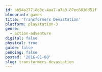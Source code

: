 ```yaml
---
id: bb54a277-8d3c-4aa7-a7a3-87ec8836d51f
blueprint: games
title: 'Transformers Devastation'
platform: playstation-3
genre:
  - action-adventure
digital: false
physical: true
guide: false
pending: false
posted: '2016-01-08'
slug: transformers-devastation
---
```

